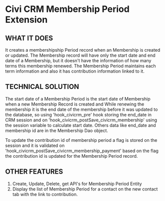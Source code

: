 Civi CRM Membership Period Extension
==

WHAT IT DOES
--
It creates a membershipship Period record when an Membership is created or updated. The Membership record will have only the start date and end date of a Membership, but it doesn't have the information of how many terms this membership renewed. The Membership Period maintains each term information and also it has contribution information linked to it.

TECHNICAL SOLUTION
--
The start date of a Membership Period is the start date of Membership when a new Membership Record is created and While renewing the membership it is the end date of the membership before it was updated to the database, so using 'hook_civicrm_pre' hook storing the end_date in CRM session and on 'hook_civicrm_postSave_civicrm_membership' using the session variable to calculate start date. Others data like end_date and membership id are in the Membership Dao object.

To update the contribution id of membership period a flag is stored on the session and it is validated on 'hook_civicrm_postSave_civicrm_membership_payment' based on the flag the contribution id is updated for the Membership Period record.

OTHER FEATURES
--
1) Create, Update, Delete, get API's for Membership Period Entity
2) Display the list of Membership Period for a contact on the new contact tab with the link to contribution.